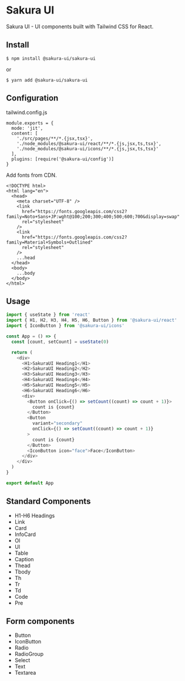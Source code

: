 # Sakura UI
Sakura UI - UI components built with Tailwind CSS for React.

## Install
```
$ npm install @sakura-ui/sakura-ui
```
or
```
$ yarn add @sakura-ui/sakura-ui
```

## Configuration
tailwind.config.js
```
module.exports = {
  mode: 'jit',
  content: [
    './src/pages/**/*.{jsx,tsx}',
    './node_modules/@sakura-ui/react/**/*.{js,jsx,ts,tsx}',
    './node_modules/@sakura-ui/icons/**/*.{js,jsx,ts,tsx}'
  ],
  plugins: [require('@sakura-ui/config')]
}
```

Add fonts from CDN.
```
<!DOCTYPE html>
<html lang="en">
  <head>
    <meta charset="UTF-8" />
    <link
      href="https://fonts.googleapis.com/css2?family=Noto+Sans+JP:wght@100;200;300;400;500;600;700&display=swap"
      rel="stylesheet"
    />
    <link
      href="https://fonts.googleapis.com/css2?family=Material+Symbols+Outlined"
      rel="stylesheet"
    />
    ...head
  </head>
  <body>
    ...body
  </body>
</html>
```


## Usage
```ts
import { useState } from 'react'
import { H1, H2, H3, H4, H5, H6, Button } from '@sakura-ui/react'
import { IconButton } from '@sakura-ui/icons'

const App = () => {
  const [count, setCount] = useState(0)

  return (
    <div>
      <H1>SakuraUI Heading1</H1>
      <H2>SakuraUI Heading2</H2>
      <H3>SakuraUI Heading3</H3>
      <H4>SakuraUI Heading4</H4>
      <H5>SakuraUI Heading5</H5>
      <H6>SakuraUI Heading6</H6>
      <div>
        <Button onClick={() => setCount((count) => count + 1)}>
          count is {count}
        </Button>
        <Button
          variant="secondary"
          onClick={() => setCount((count) => count + 1)}
        >
          count is {count}
        </Button>
        <IconButton icon="face">Face</IconButton>
      </div>
    </div>
  )
}

export default App
```

## Standard Components
- H1-H6 Headings
- Link
- Card
- InfoCard
- Ol
- Ul
- Table
- Caption
- Thead
- Tbody
- Th
- Tr
- Td
- Code
- Pre

## Form components
- Button
- IconButton
- Radio
- RadioGroup
- Select
- Text
- Textarea

